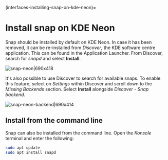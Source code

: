 (interfaces-installing-snap-on-kde-neon)=
# Install snap on KDE Neon

Snap should be installed by default on KDE Neon. In case it has been removed, it can be re-installed from *Discover*, the KDE software centre application. This can be found in the Application Launcher. From Discover,  search for *snapd* and select **Install**.

![snap-neon|690x418](upload://zbH1R972LKaMrdIpbUPlJpFkXvK.png)

It's also possible to use Discover to search for available snaps. To enable this feature, select on *Settings* within Discover and scroll down to the *Missing Backends* section. Select **Install** alongside *Discover - Snap backend*.

![snap-neon-backend|690x414](upload://11HWteezg7H1k1OMxEwirp0ytqw.png)

## Install from the command line

Snap can also be installed from the command line. Open the *Konsole* terminal and enter the following:

```bash
sudo apt update
sudo apt install snapd
```

